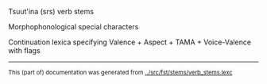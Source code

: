 Tsuut'ina (srs) verb stems



Morphophonological special characters












































































































































































































































































































































































































































































































































































































































































































































































































































































































































































































































































































































































































































































































































































































































































































































































































































































































Continuation lexica specifying Valence + Aspect + TAMA + Voice-Valence with flags






































































































* * *
<small>This (part of) documentation was generated from [../src/fst/stems/verb_stems.lexc](http://github.com/giellalt/lang-srs/blob/main/../src/fst/stems/verb_stems.lexc)</small>